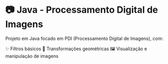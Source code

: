 # 📷 Java - Processamento Digital de Imagens

Projeto em Java focado em PDI (Processamento Digital de Imagens), com:

✨ Filtros básicos
🔄 Transformações geométricas
🖼️ Visualização e manipulação de imagens

